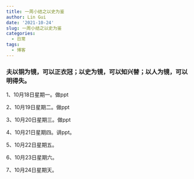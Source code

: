 ```yaml
---
title: 一周小结之以史为鉴
author: Lin Gui
date: '2021-10-24'
slug: 一周小结之以史为鉴
categories:
  - 日常
tags:
  - 博客
---
```


### 夫以铜为镜，可以正衣冠；以史为镜，可以知兴替；以人为镜，可以明得失。

1、10月18日星期一。做ppt

2、10月19日星期二。做ppt

3、10月20日星期三。做ppt

4、10月21日星期四。讲ppt。

5、10月22日星期五。

6、10月23日星期六。

7、10月24日星期天。
